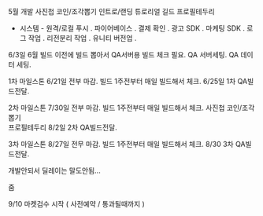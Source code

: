 


5월 개발 
사진첩 
코인/조각뽑기 
인트로/랜딩 
튜로리얼 
길드 
프로필테두리 



- 시스템 - 
원격/로컬 푸시 . 
파이어베이스 . 
결제 확인 . 
광고 SDK . 
마케팅 SDK . 
로그 작업 . 
리전분리 작업 . 
유니티 버전업 . 



6/3일
6월 빌드 이전에 빌드 뽑아서 QA서버용 빌드 체크 필요.
QA 서버세팅. QA 데이터 세팅. 



1차 마일스톤
6/21일 전부 마감.
빌드 1주전부터 매일 빌드해서 체크.
6/25일 1차 QA빌드전달.



2차 마일스톤
7/30일 전부 마감.
빌드 1주전부터 매일 빌드해서 체크.
사진첩 
코인/조각뽑기  
프로필테두리 
8/2일 2차 QA빌드전달.



3차 마일스톤
8/27일 전무 마감.
빌드 1주전부터 매일 빌드해서 체크.
8/30 3차 QA빌드전달.



개발안되서 딜레이는 말도안됨...



줌

9/10 마켓검수 시작 ( 사전예약 / 통과될때까지 ) 